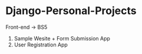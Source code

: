 # Django-Personal-Projects
Front-end -> BS5
1. Sample Wesite + Form Submission App  
2. User Registration App


